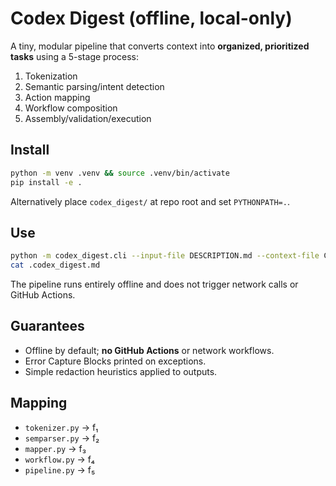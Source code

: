 # Codex Digest (offline, local-only)

A tiny, modular pipeline that converts context into **organized, prioritized tasks** using a 5-stage process:

1. Tokenization
2. Semantic parsing/intent detection
3. Action mapping
4. Workflow composition
5. Assembly/validation/execution

## Install

```bash
python -m venv .venv && source .venv/bin/activate
pip install -e .
```
Alternatively place `codex_digest/` at repo root and set `PYTHONPATH=.`.

## Use

```bash
python -m codex_digest.cli --input-file DESCRIPTION.md --context-file CONTEXT.md --dry-run
cat .codex_digest.md
```
The pipeline runs entirely offline and does not trigger network calls or GitHub Actions.

## Guarantees

* Offline by default; **no GitHub Actions** or network workflows.
* Error Capture Blocks printed on exceptions.
* Simple redaction heuristics applied to outputs.

## Mapping

* `tokenizer.py` → f₁
* `semparser.py` → f₂
* `mapper.py` → f₃
* `workflow.py` → f₄
* `pipeline.py` → f₅
